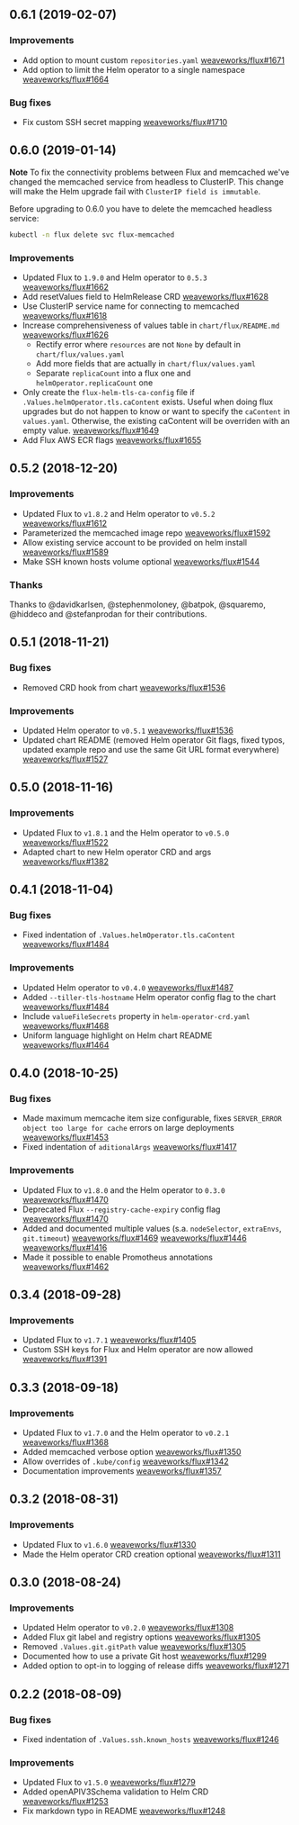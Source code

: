 ## 0.6.1 (2019-02-07)

### Improvements

 - Add option to mount custom `repositories.yaml`
   [weaveworks/flux#1671](https://github.com/weaveworks/flux/pull/1671)
 - Add option to limit the Helm operator to a single namespace
   [weaveworks/flux#1664](https://github.com/weaveworks/flux/pull/1664)

### Bug fixes

 - Fix custom SSH secret mapping
   [weaveworks/flux#1710](https://github.com/weaveworks/flux/pull/1710)

## 0.6.0 (2019-01-14)

**Note** To fix the connectivity problems between Flux and memcached we've changed the 
memcached service from headless to ClusterIP. This change will make the Helm upgrade fail 
with `ClusterIP field is immutable`. 

Before upgrading to 0.6.0 you have to delete the memcached headless service:

```bash
kubectl -n flux delete svc flux-memcached
```

### Improvements

 - Updated Flux to `1.9.0` and Helm operator to `0.5.3`
   [weaveworks/flux#1662](https://github.com/weaveworks/flux/pull/1662)
 - Add resetValues field to HelmRelease CRD
   [weaveworks/flux#1628](https://github.com/weaveworks/flux/pull/1628)
 - Use ClusterIP service name for connecting to memcached
   [weaveworks/flux#1618](https://github.com/weaveworks/flux/pull/1618)
 - Increase comprehensiveness of values table in `chart/flux/README.md`
   [weaveworks/flux#1626](https://github.com/weaveworks/flux/pull/1626)
    - Rectify error where `resources` are not `None` by default in `chart/flux/values.yaml`
    - Add more fields that are actually in `chart/flux/values.yaml`
    - Separate `replicaCount` into a flux one and `helmOperator.replicaCount` one
  - Only create the `flux-helm-tls-ca-config` file if `.Values.helmOperator.tls.caContent` exists.
    Useful when doing flux upgrades but do not happen to know or want to specify
    the `caContent` in `values.yaml`. Otherwise, the existing caContent will be overriden with an
    empty value.
    [weaveworks/flux#1649](https://github.com/weaveworks/flux/pull/1649)
  - Add Flux AWS ECR flags
    [weaveworks/flux#1655](https://github.com/weaveworks/flux/pull/1655)

   
## 0.5.2 (2018-12-20)

### Improvements

 - Updated Flux to `v1.8.2` and Helm operator to `v0.5.2`
   [weaveworks/flux#1612](https://github.com/weaveworks/flux/pull/1612)
 - Parameterized the memcached image repo
   [weaveworks/flux#1592](https://github.com/weaveworks/flux/pull/1592)
 - Allow existing service account to be provided on helm install
   [weaveworks/flux#1589](https://github.com/weaveworks/flux/pull/1589)
 - Make SSH known hosts volume optional
   [weaveworks/flux#1544](https://github.com/weaveworks/flux/pull/1544)

### Thanks

Thanks to @davidkarlsen, @stephenmoloney, @batpok, @squaremo,
@hiddeco and @stefanprodan for their contributions.

## 0.5.1 (2018-11-21)

### Bug fixes

 - Removed CRD hook from chart
   [weaveworks/flux#1536](https://github.com/weaveworks/flux/pull/1536)

### Improvements

 - Updated Helm operator to `v0.5.1`
   [weaveworks/flux#1536](https://github.com/weaveworks/flux/pull/1536)
 - Updated chart README (removed Helm operator Git flags, fixed typos,
   updated example repo and use the same Git URL format everywhere)
   [weaveworks/flux#1527](https://github.com/weaveworks/flux/pull/1527)

## 0.5.0 (2018-11-16)

### Improvements

 - Updated Flux to `v1.8.1` and the Helm operator to `v0.5.0`
   [weaveworks/flux#1522](https://github.com/weaveworks/flux/pull/1522)
 - Adapted chart to new Helm operator CRD and args
   [weaveworks/flux#1382](https://github.com/weaveworks/flux/pull/1382)

## 0.4.1 (2018-11-04)

### Bug fixes

 - Fixed indentation of `.Values.helmOperator.tls.caContent`
   [weaveworks/flux#1484](https://github.com/weaveworks/flux/pull/1484)

### Improvements

 - Updated Helm operator to `v0.4.0`
   [weaveworks/flux#1487](https://github.com/weaveworks/flux/pull/1487)    
 - Added `--tiller-tls-hostname` Helm operator config flag to the chart
   [weaveworks/flux#1484](https://github.com/weaveworks/flux/pull/1484)
 - Include `valueFileSecrets` property in `helm-operator-crd.yaml`
   [weaveworks/flux#1468](https://github.com/weaveworks/flux/pull/1468)
 - Uniform language highlight on Helm chart README
   [weaveworks/flux#1464](https://github.com/weaveworks/flux/pull/1463)

## 0.4.0 (2018-10-25)

### Bug fixes

 - Made maximum memcache item size configurable, fixes
   `SERVER_ERROR object too large for cache`  errors on large deployments
   [weaveworks/flux#1453](https://github.com/weaveworks/flux/pull/1453)
 - Fixed indentation of `aditionalArgs`
   [weaveworks/flux#1417](https://github.com/weaveworks/flux/pull/1417)

### Improvements

 - Updated Flux to `v1.8.0` and the Helm operator to `0.3.0`
   [weaveworks/flux#1470](https://github.com/weaveworks/flux/pull/1470)
 - Deprecated Flux `--registry-cache-expiry` config flag
   [weaveworks/flux#1470](https://github.com/weaveworks/flux/pull/1470)
 - Added and documented multiple values (s.a. `nodeSelector`,
   `extraEnvs`, `git.timeout`)
   [weaveworks/flux#1469](https://github.com/weaveworks/flux/pull/1469)
   [weaveworks/flux#1446](https://github.com/weaveworks/flux/pull/1446)
   [weaveworks/flux#1416](https://github.com/weaveworks/flux/pull/1416)
 - Made it possible to enable Promotheus annotations
   [weaveworks/flux#1462](https://github.com/weaveworks/flux/pull/1462)

## 0.3.4 (2018-09-28)

### Improvements

 - Updated Flux to `v1.7.1`
   [weaveworks/flux#1405](https://github.com/weaveworks/flux/pull/1405)
 - Custom SSH keys for Flux and Helm operator are now allowed
   [weaveworks/flux#1391](https://github.com/weaveworks/flux/pull/1391)

## 0.3.3 (2018-09-18)

### Improvements

 - Updated Flux to `v1.7.0` and the Helm operator to `v0.2.1`
   [weaveworks/flux#1368](https://github.com/weaveworks/flux/pull/1368)
 - Added memcached verbose option
   [weaveworks/flux#1350](https://github.com/weaveworks/flux/pull/1350)
 - Allow overrides of `.kube/config`
   [weaveworks/flux#1342](https://github.com/weaveworks/flux/pull/1342)
 - Documentation improvements
   [weaveworks/flux#1357](https://github.com/weaveworks/flux/pull/1357)

## 0.3.2 (2018-08-31)

### Improvements

 - Updated Flux to `v1.6.0`
   [weaveworks/flux#1330](https://github.com/weaveworks/flux/pull/1330)
 - Made the Helm operator CRD creation optional
   [weaveworks/flux#1311](https://github.com/weaveworks/flux/pull/1311)

## 0.3.0 (2018-08-24)

### Improvements

 - Updated Helm operator to `v0.2.0`
   [weaveworks/flux#1308](https://github.com/weaveworks/flux/pull/1308)
 - Added Flux git label and registry options
   [weaveworks/flux#1305](https://github.com/weaveworks/flux/pull/1305)
 - Removed `.Values.git.gitPath` value
   [weaveworks/flux#1305](https://github.com/weaveworks/flux/pull/1305)
 - Documented how to use a private Git host
   [weaveworks/flux#1299](https://github.com/weaveworks/flux/pull/1299)
 - Added option to opt-in to logging of release diffs
   [weaveworks/flux#1271](https://github.com/weaveworks/flux/pull/1272)

## 0.2.2 (2018-08-09)

### Bug fixes

 - Fixed indentation of `.Values.ssh.known_hosts`
   [weaveworks/flux#1246](https://github.com/weaveworks/flux/pull/1246)

### Improvements

 - Updated Flux to `v1.5.0`
   [weaveworks/flux#1279](https://github.com/weaveworks/flux/pull/1279)
 - Added openAPIV3Schema validation to Helm CRD
   [weaveworks/flux#1253](https://github.com/weaveworks/flux/pull/1253)
 - Fix markdown typo in README
   [weaveworks/flux#1248](https://github.com/weaveworks/flux/pull/1248)
